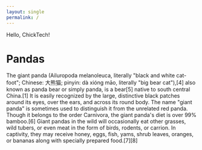 ```yaml
---
layout: single
permalink: /
---
```


Hello, ChickTech!

# Pandas
The giant panda (Ailuropoda melanoleuca, literally "black and white cat-foot"; Chinese: 大熊猫; pinyin: dà xióng māo, literally "big bear cat"),[4] also known as panda bear or simply panda, is a bear[5] native to south central China.[1] It is easily recognized by the large, distinctive black patches around its eyes, over the ears, and across its round body. The name "giant panda" is sometimes used to distinguish it from the unrelated red panda. Though it belongs to the order Carnivora, the giant panda's diet is over 99% bamboo.[6] Giant pandas in the wild will occasionally eat other grasses, wild tubers, or even meat in the form of birds, rodents, or carrion. In captivity, they may receive honey, eggs, fish, yams, shrub leaves, oranges, or bananas along with specially prepared food.[7][8]
